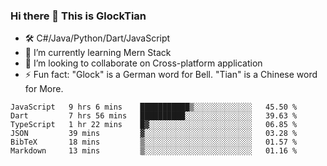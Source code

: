 ### Hi there 👋 This is GlockTian

- 🛠️ C#/Java/Python/Dart/JavaScript
- 🌱 I’m currently learning Mern Stack
- 👯 I’m looking to collaborate on Cross-platform application
- ⚡ Fun fact: "Glock" is a German word for Bell. "Tian" is a Chinese word for More.


<!--START_SECTION:waka-->

```text
JavaScript   9 hrs 6 mins    ███████████▒░░░░░░░░░░░░░   45.50 %
Dart         7 hrs 56 mins   ██████████░░░░░░░░░░░░░░░   39.63 %
TypeScript   1 hr 22 mins    █▓░░░░░░░░░░░░░░░░░░░░░░░   06.85 %
JSON         39 mins         ▓░░░░░░░░░░░░░░░░░░░░░░░░   03.28 %
BibTeX       18 mins         ▒░░░░░░░░░░░░░░░░░░░░░░░░   01.57 %
Markdown     13 mins         ▒░░░░░░░░░░░░░░░░░░░░░░░░   01.16 %
```

<!--END_SECTION:waka-->

<!--
**GlockTian/GlockTian** is a ✨ _special_ ✨ repository because its `README.md` (this file) appears on your GitHub profile.

Here are some ideas to get you started:

- 🔭 I’m currently working on ...
- 🌱 I’m currently learning ...
- 👯 I’m looking to collaborate on ...
- 🤔 I’m looking for help with ...
- 💬 Ask me about ...
- 📫 How to reach me: ...
- 😄 Pronouns: ...
- ⚡ Fun fact: ...
-->
